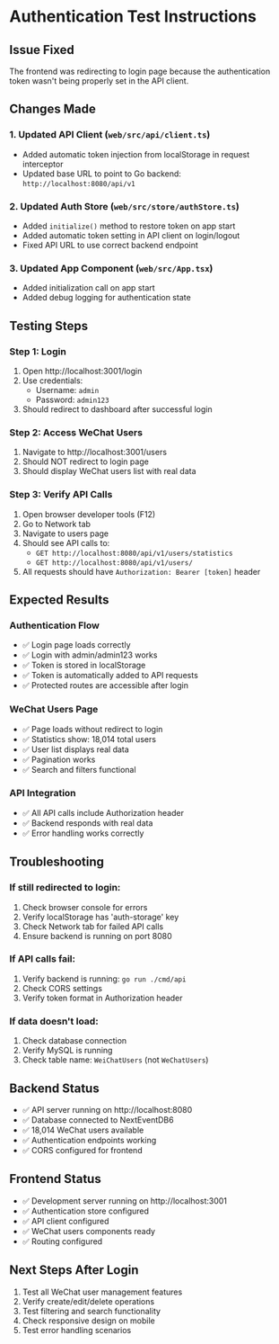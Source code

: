 # Authentication Test Instructions

## Issue Fixed
The frontend was redirecting to login page because the authentication token wasn't being properly set in the API client.

## Changes Made

### 1. Updated API Client (`web/src/api/client.ts`)
- Added automatic token injection from localStorage in request interceptor
- Updated base URL to point to Go backend: `http://localhost:8080/api/v1`

### 2. Updated Auth Store (`web/src/store/authStore.ts`)
- Added `initialize()` method to restore token on app start
- Added automatic token setting in API client on login/logout
- Fixed API URL to use correct backend endpoint

### 3. Updated App Component (`web/src/App.tsx`)
- Added initialization call on app start
- Added debug logging for authentication state

## Testing Steps

### Step 1: Login
1. Open http://localhost:3001/login
2. Use credentials:
   - Username: `admin`
   - Password: `admin123`
3. Should redirect to dashboard after successful login

### Step 2: Access WeChat Users
1. Navigate to http://localhost:3001/users
2. Should NOT redirect to login page
3. Should display WeChat users list with real data

### Step 3: Verify API Calls
1. Open browser developer tools (F12)
2. Go to Network tab
3. Navigate to users page
4. Should see API calls to:
   - `GET http://localhost:8080/api/v1/users/statistics`
   - `GET http://localhost:8080/api/v1/users/`
5. All requests should have `Authorization: Bearer [token]` header

## Expected Results

### Authentication Flow
- ✅ Login page loads correctly
- ✅ Login with admin/admin123 works
- ✅ Token is stored in localStorage
- ✅ Token is automatically added to API requests
- ✅ Protected routes are accessible after login

### WeChat Users Page
- ✅ Page loads without redirect to login
- ✅ Statistics show: 18,014 total users
- ✅ User list displays real data
- ✅ Pagination works
- ✅ Search and filters functional

### API Integration
- ✅ All API calls include Authorization header
- ✅ Backend responds with real data
- ✅ Error handling works correctly

## Troubleshooting

### If still redirected to login:
1. Check browser console for errors
2. Verify localStorage has 'auth-storage' key
3. Check Network tab for failed API calls
4. Ensure backend is running on port 8080

### If API calls fail:
1. Verify backend is running: `go run ./cmd/api`
2. Check CORS settings
3. Verify token format in Authorization header

### If data doesn't load:
1. Check database connection
2. Verify MySQL is running
3. Check table name: `WeiChatUsers` (not `WeChatUsers`)

## Backend Status
- ✅ API server running on http://localhost:8080
- ✅ Database connected to NextEventDB6
- ✅ 18,014 WeChat users available
- ✅ Authentication endpoints working
- ✅ CORS configured for frontend

## Frontend Status
- ✅ Development server running on http://localhost:3001
- ✅ Authentication store configured
- ✅ API client configured
- ✅ WeChat users components ready
- ✅ Routing configured

## Next Steps After Login
1. Test all WeChat user management features
2. Verify create/edit/delete operations
3. Test filtering and search functionality
4. Check responsive design on mobile
5. Test error handling scenarios
